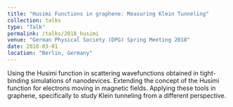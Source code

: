 ```yaml
---
title: "Husimi Functions in graphene: Measuring Klein Tunneling"
collection: talks
type: "Talk"
permalink: /talks/2018_husimi
venue: "German Physical Society (DPG) Spring Meeting 2018"
date: 2018-03-01
location: "Berlin, Germany"
---
```


Using the Husimi function in scattering wavefunctions obtained in tight-binding simulations of nanodevices. Extending the concept of the Husimi function for electrons moving in magnetic fields. Applying these tools in graphene, specifically to study Klein tunneling from a different perspective.

